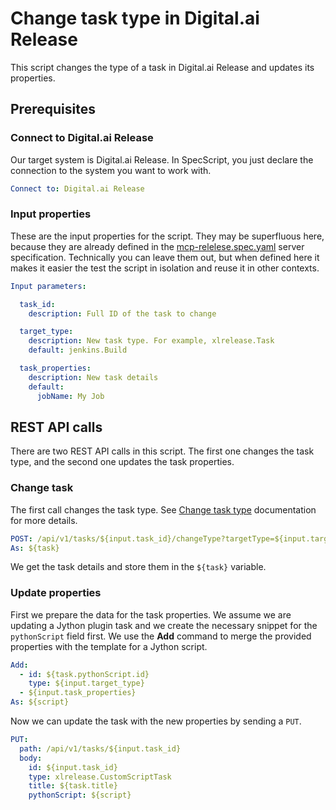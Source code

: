 # Change task type in Digital.ai Release

This script changes the type of a task in Digital.ai Release and updates its properties.

## Prerequisites

### Connect to Digital.ai Release

Our target system is Digital.ai Release. In SpecScript, you just declare the connection to the system you want to work
with.

```yaml specscript
Connect to: Digital.ai Release
```

### Input properties

These are the input properties for the script. They may be superfluous here, because they are already defined in
the [mcp-relelese.spec.yaml](mcp-release.spec.yaml) server specification. Technically you can leave them out, but when
defined here it makes it easier the test the script in isolation and reuse it in other contexts.

```yaml specscript
Input parameters:

  task_id:
    description: Full ID of the task to change

  target_type:
    description: New task type. For example, xlrelease.Task
    default: jenkins.Build

  task_properties:
    description: New task details
    default:
      jobName: My Job
```

## REST API calls

There are two REST API calls in this script. The first one changes the task type, and the second one updates the task
properties.

### Change task

The first call changes the task type.
See [Change task type](https://apidocs.digital.ai/xl-release/25.1.x/rest-docs/#change-task-type) documentation for more
details.

```yaml specscript
POST: /api/v1/tasks/${input.task_id}/changeType?targetType=${input.target_type}
As: ${task}
```

We get the task details and store them in the `${task}` variable.

### Update properties

First we prepare the data for the task properties. We assume we are updating a Jython plugin task and we create the
necessary snippet for the `pythonScript` field first. We use the **Add** command to merge the provided properties with
the template for a Jython script.

```yaml specscript
Add:
  - id: ${task.pythonScript.id}
    type: ${input.target_type}
  - ${input.task_properties}
As: ${script}
```

Now we can update the task with the new properties by sending a `PUT`.

```yaml specscript
PUT:
  path: /api/v1/tasks/${input.task_id}
  body:
    id: ${input.task_id}
    type: xlrelease.CustomScriptTask
    title: ${task.title}
    pythonScript: ${script}
```